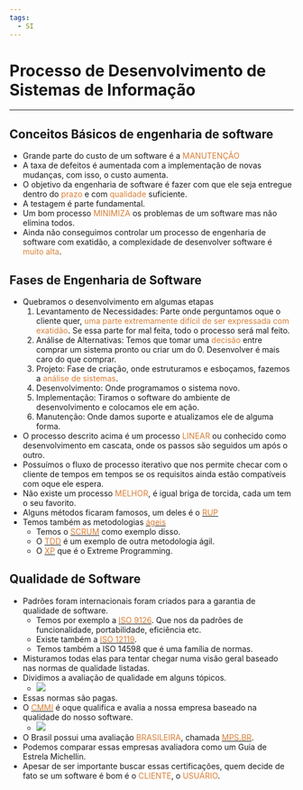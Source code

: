 ```yaml
---
tags:
  - SI
---
```

# Processo de Desenvolvimento de Sistemas de Informação
---

## Conceitos Básicos de engenharia de software

- Grande parte do custo de um software é a <span style="color:#d97f36">MANUTENÇÃO</span>
- A taxa de defeitos é aumentada com a implementação de novas mudanças, com isso, o custo aumenta.
- O objetivo da engenharia de software é fazer com que ele seja entregue dentro do <span style="color:#d97f36">prazo </span>e com <span style="color:#d97f36">qualidade </span>suficiente.
- A testagem é parte fundamental.
- Um bom processo <span style="color:#d97f36">MINIMIZA</span> os problemas de um software mas não elimina todos.
- Ainda não conseguimos controlar um processo de engenharia de software com exatidão, a complexidade de desenvolver software é <span style="color:#d97f36">muito alta</span>.

## Fases de Engenharia de Software

- Quebramos o desenvolvimento em algumas etapas
	1. Levantamento de Necessidades: Parte onde perguntamos oque o cliente quer, <span style="color:#d97f36">uma parte extremamente difícil de ser expressada com exatidão</span>. Se essa parte for mal feita, todo o processo será mal feito.
	2. Análise de Alternativas: Temos que tomar uma <span style="color:#d97f36">decisão</span> entre comprar um sistema pronto ou criar um do 0. Desenvolver é mais caro do que comprar. 
	3. Projeto: Fase de criação, onde estruturamos e esboçamos, fazemos a <span style="color:#d97f36">análise de sistemas</span>.
	4. Desenvolvimento: Onde programamos o sistema novo.
	5. Implementação: Tiramos o software do ambiente de desenvolvimento e colocamos ele em ação.
	6. Manutenção: Onde damos suporte e atualizamos ele de alguma forma.
- O processo descrito acima é um processo <span style="color:#d97f36">LINEAR</span> ou conhecido como desenvolvimento em cascata, onde os passos são seguidos um após o outro. 
- Possuímos o fluxo de processo iterativo que nos permite checar com o cliente de tempos em tempos se os requisitos ainda estão compatíveis com oque ele espera.
- Não existe um processo<span style="color:#d97f36"> MELHOR</span>, é igual briga de torcida, cada um tem o seu favorito.
- Alguns métodos ficaram famosos, um deles é o [<span style="color:#d97f36">RUP</span>](https://www.treinaweb.com.br/blog/o-que-e-rup-rational-unified-process) 
- Temos também as metodologias [<span style="color:#d97f36">ágeis</span>](https://agilemanifesto.org/iso/ptbr/manifesto.html)
	- Temos o [<span style="color:#d97f36">SCRUM</span>](https://aws.amazon.com/pt/what-is/scrum/#:~:text=adotar%20o%20DevOps%3F-,O%20que%20%C3%A9%20o%20Scrum%3F,uma%20entrega%20eficiente%20de%20projetos.) como exemplo disso.
	- O [<span style="color:#d97f36">TDD</span>](https://dev.to/womakerscode/o-que-e-tdd-4b5f#:~:text=TDD%20significa%20Desenvolvimento%20Orientado%20por,do%20XP%20(Extreme%20Programming).) é um exemplo de outra metodologia ágil.
	- O [<span style="color:#d97f36">XP</span>](https://www.nimblework.com/agile/extreme-programming-xp/) que é o Extreme Programming.

## Qualidade de Software

- Padrões foram internacionais foram criados para a garantia de qualidade de software.
	- Temos por exemplo a [<span style="color:#d97f36">ISO 9126</span>](https://medium.com/@nicolasnmg/iso-9126-o-que-%C3%A9-e-por-que-%C3%A9-importante-para-a-qualidade-de-software-33faa81d2cf9). Que nos da padrões de funcionalidade, portabilidade, eficiência etc.
	- Existe também a [<span style="color:#d97f36">ISO 12119</span>](https://pt.linkedin.com/pulse/iso-12119-avalia%C3%A7%C3%A3o-de-pacotes-software-dani-cavalcanti).
	- Temos também a ISO 14598 que é uma família de normas.
- Misturamos todas elas para tentar chegar numa visão geral baseado nas normas de qualidade listadas. 
- Dividimos a avaliação de qualidade em alguns tópicos.
	- ![](Pasted%20image%2020240306202655.png)
- Essas normas são pagas.
- O [<span style="color:#d97f36">CMMI</span>](http://www.isdbrasil.com.br/o-que-e-cmmi.php) é oque qualifica e avalia a nossa empresa baseado na qualidade do nosso software.
	- ![](Pasted%20image%2020240306203548.png)
- O Brasil possui uma avaliação <span style="color:#d97f36">BRASILEIRA</span>, chamada [<span style="color:#d97f36">MPS.BR</span>](https://www.oficinadanet.com.br/artigo/desenvolvimento/melhoria-de-processos-do-software-brasileiro--mpsbr).
- Podemos comparar essas empresas avaliadora como um Guia de Estrela Michellin.
- Apesar de ser importante buscar essas certificações, quem decide de fato se um software é bom é o <span style="color:#d97f36">CLIENTE</span>, o <span style="color:#d97f36">USUÁRIO</span>. 

